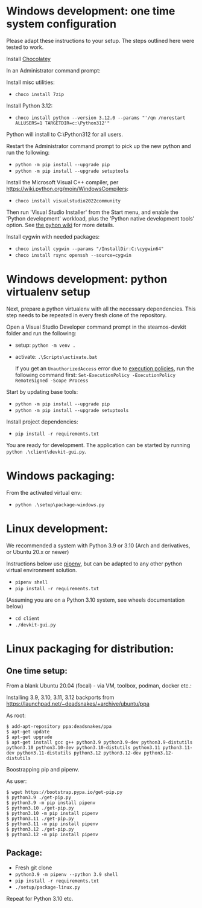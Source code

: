 
# Windows development: one time system configuration

Please adapt these instructions to your setup. The steps outlined here were tested to work.

Install [Chocolatey](https://chocolatey.org)

In an Administrator command prompt:

Install misc utilities:

- `choco install 7zip`

Install Python 3.12:

- `choco install python --version 3.12.0 --params "'/qn /norestart ALLUSERS=1 TARGETDIR=c:\Python312'"`

Python will install to C:\Python312 for all users.

Restart the Administrator command prompt to pick up the new python and run the following:

- `python -m pip install --upgrade pip`
- `python -m pip install --upgrade setuptools`

Install the Microsoft Visual C++ compiler, per https://wiki.python.org/moin/WindowsCompilers:

- `choco install visualstudio2022community`

Then run 'Visual Studio Installer' from the Start menu, and enable the 'Python development' workload, plus the 'Python native development tools' option. See [the pyhon wiki](https://wiki.python.org/moin/WindowsCompilers#Microsoft_Visual_C.2B-.2B-_14.x_with_Visual_Studio_2022_.28x86.2C_x64.2C_ARM.2C_ARM64.29) for more details.

Install cygwin with needed packages:

- `choco install cygwin --params "/InstallDir:C:\cygwin64"`
- `choco install rsync openssh --source=cygwin`

# Windows development: python virtualenv setup

Next, prepare a python virtualenv with all the necessary dependencies. This step needs to be repeated in every fresh clone of the repository.

Open a Visual Studio Developer command prompt in the steamos-devkit folder and run the following:

- setup: `python -m venv .`
- activate: `.\Scripts\activate.bat`

    If you get an `UnauthorizedAccess` error due to [execution policies](https://docs.microsoft.com/en-us/powershell/module/microsoft.powershell.core/about/about_execution_policies), run the following command first: `Set-ExecutionPolicy -ExecutionPolicy RemoteSigned -Scope Process`

Start by updating base tools:

- `python -m pip install --upgrade pip`
- `python -m pip install --upgrade setuptools`

Install project dependencies:

- `pip install -r requirements.txt`

You are ready for development. The application can be started by running `python .\client\devkit-gui.py`.

# Windows packaging:

From the activated virtual env:

- `python .\setup\package-windows.py`

# Linux development:

We recommended a system with Python 3.9 or 3.10 (Arch and derivatives, or Ubuntu 20.x or newer)

Instructions below use [pipenv](https://pipenv.pypa.io/en/latest/), but can be adapted to any other python virtual environment solution.

- `pipenv shell`
- `pip install -r requirements.txt`

(Assuming you are on a Python 3.10 system, see wheels documentation below)

- `cd client`
- `./devkit-gui.py`

# Linux packaging for distribution:

## One time setup:

From a blank Ubuntu 20.04 (focal) - via VM, toolbox, podman, docker etc.:

Installing 3.9, 3.10, 3.11, 3.12 backports from https://launchpad.net/~deadsnakes/+archive/ubuntu/ppa

As root:

```text
$ add-apt-repository ppa:deadsnakes/ppa
$ apt-get update
$ apt-get upgrade
$ apt-get install gcc g++ python3.9 python3.9-dev python3.9-distutils python3.10 python3.10-dev python3.10-distutils python3.11 python3.11-dev python3.11-distutils python3.12 python3.12-dev python3.12-distutils
```

Boostrapping pip and pipenv.

As user:

```text
$ wget https://bootstrap.pypa.io/get-pip.py
$ python3.9 ./get-pip.py
$ python3.9 -m pip install pipenv
$ python3.10 ./get-pip.py
$ python3.10 -m pip install pipenv
$ python3.11 ./get-pip.py
$ python3.11 -m pip install pipenv
$ python3.12 ./get-pip.py
$ python3.12 -m pip install pipenv
```

## Package:

- Fresh git clone
- `python3.9 -m pipenv --python 3.9 shell`
- `pip install -r requirements.txt`
- `./setup/package-linux.py`

Repeat for Python 3.10 etc.
